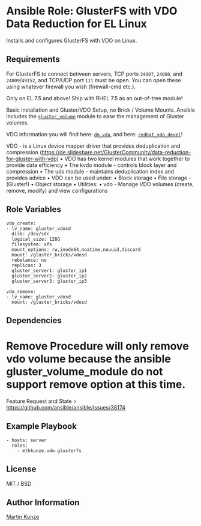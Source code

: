 # Ansible Role: GlusterFS with VDO Data Reduction for EL Linux

Installs and configures GlusterFS with VDO on Linux.

## Requirements

For GlusterFS to connect between servers, TCP ports `24007`, `24008`, and `24009`/`49152`, and TCP/UDP port `111` must be open. You can open these using whatever firewall you wish (firewall-cmd etc.).

Only on EL 7.5 and above! Ship with RHEL 7.5 as an out-of-tree module!

Basic installation and Gluster/VDO Setup, no Brick / Volume Mounts. Ansible includes the [`gluster_volume`](https://docs.ansible.com/gluster_volume_module.html) module to ease the management of Gluster volumes.

VDO information you will find here: [`dm_vdo`](https://github.com/dm-vdo), and here: [`redhat_vdo_devel`](https://www.redhat.com/mailman/listinfo/vdo-devel)!

VDO - is a Linux device mapper driver that provides deduplication and compression (https://de.slideshare.net/GlusterCommunity/data-reduction-for-gluster-with-vdo)
• VDO has two kernel modules that work together to provide data efficiency 
• The kvdo module - controls block layer and compression 
• The uds module - maintains deduplication index and provides advice 
• VDO can be used under:
 • Block storage 
 • File storage - (Gluster!)
 • Object storage • Utilities: 
 • vdo - Manage VDO volumes (create, remove, modify) and view configurations 

## Role Variables

    vdo_create:
    - lv_name: gluster_vdosd
      disk: /dev/sdc
      logical_size: 128G
      filesystem: xfs
      mount_options: rw,inode64,noatime,nouuid,discard
      mount: /gluster_bricks/vdosd
      rebalance: no
      replicas: 3
      gluster_server1: gluster_ip1
      gluster_server2: gluster_ip2
      gluster_server3: gluster_ip3

    vdo_remove:
    - lv_name: gluster_vdosd
      mount: /gluster_bricks/vdosd

## Dependencies

# Remove Procedure will only remove vdo volume because the ansible gluster_volume_module do not support remove option at this time.
  Feature Request and State > https://github.com/ansible/ansible/issues/38174

## Example Playbook

    - hosts: server
      roles:
        - mthkunze.vdo.glusterfs


## License

MIT / BSD

## Author Information

[Martin Kunze](https://www./)
